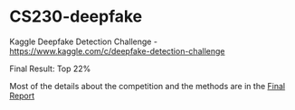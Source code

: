 # CS230-deepfake

Kaggle Deepfake Detection Challenge - https://www.kaggle.com/c/deepfake-detection-challenge 

Final Result: Top 22% 

Most of the details about the competition and the methods are in the [Final Report](https://github.com/iljimae0418/CS230-deepfake/blob/master/Final%20Report.pdf) 
